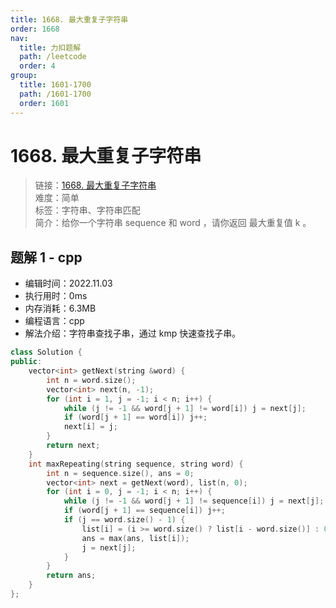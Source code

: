 ```yaml
---
title: 1668. 最大重复子字符串
order: 1668
nav:
  title: 力扣题解
  path: /leetcode
  order: 4
group:
  title: 1601-1700
  path: /1601-1700
  order: 1601
---
```


# 1668. 最大重复子字符串

> 链接：[1668. 最大重复子字符串](https://leetcode.cn/problems/maximum-repeating-substring/)  
> 难度：简单  
> 标签：字符串、字符串匹配  
> 简介：给你一个字符串 sequence 和 word ，请你返回 最大重复值 k 。

## 题解 1 - cpp

- 编辑时间：2022.11.03
- 执行用时：0ms
- 内存消耗：6.3MB
- 编程语言：cpp
- 解法介绍：字符串查找子串，通过 kmp 快速查找子串。

```cpp
class Solution {
public:
    vector<int> getNext(string &word) {
        int n = word.size();
        vector<int> next(n, -1);
        for (int i = 1, j = -1; i < n; i++) {
            while (j != -1 && word[j + 1] != word[i]) j = next[j];
            if (word[j + 1] == word[i]) j++;
            next[i] = j;
        }
        return next;
    }
    int maxRepeating(string sequence, string word) {
        int n = sequence.size(), ans = 0;
        vector<int> next = getNext(word), list(n, 0);
        for (int i = 0, j = -1; i < n; i++) {
            while (j != -1 && word[j + 1] != sequence[i]) j = next[j];
            if (word[j + 1] == sequence[i]) j++;
            if (j == word.size() - 1) {
                list[i] = (i >= word.size() ? list[i - word.size()] : 0)+ 1;
                ans = max(ans, list[i]);
                j = next[j];
            }
        }
        return ans;
    }
};
```

